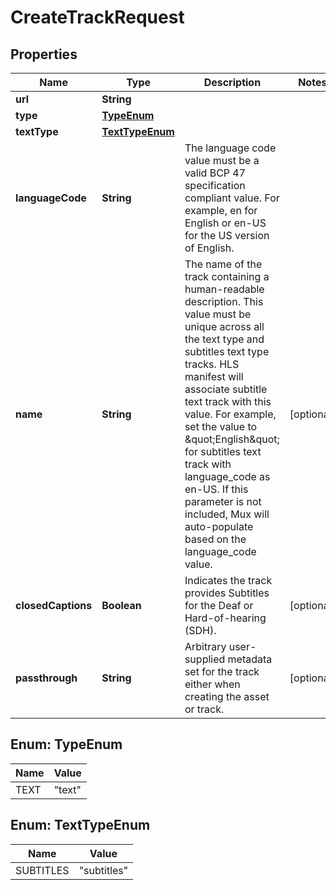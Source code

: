 

# CreateTrackRequest

## Properties

Name | Type | Description | Notes
------------ | ------------- | ------------- | -------------
**url** | **String** |  | 
**type** | [**TypeEnum**](#TypeEnum) |  | 
**textType** | [**TextTypeEnum**](#TextTypeEnum) |  | 
**languageCode** | **String** | The language code value must be a valid BCP 47 specification compliant value. For example, en for English or en-US for the US version of English. | 
**name** | **String** | The name of the track containing a human-readable description. This value must be unique across all the text type and subtitles text type tracks. HLS manifest will associate subtitle text track with this value. For example, set the value to \&quot;English\&quot; for subtitles text track with language_code as en-US. If this parameter is not included, Mux will auto-populate based on the language_code value. |  [optional]
**closedCaptions** | **Boolean** | Indicates the track provides Subtitles for the Deaf or Hard-of-hearing (SDH). |  [optional]
**passthrough** | **String** | Arbitrary user-supplied metadata set for the track either when creating the asset or track. |  [optional]



## Enum: TypeEnum

Name | Value
---- | -----
TEXT | &quot;text&quot;



## Enum: TextTypeEnum

Name | Value
---- | -----
SUBTITLES | &quot;subtitles&quot;




